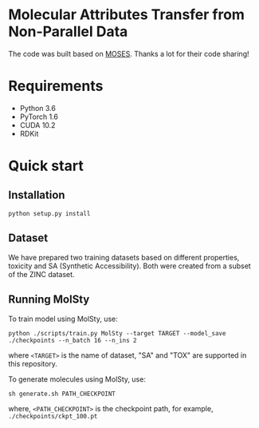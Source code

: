 # Molecular Attributes Transfer from Non-Parallel Data
The code was built based on [MOSES](https://github.com/molecularsets/moses). Thanks a lot for their code sharing!

# Requirements
+ Python 3.6
+ PyTorch 1.6
+ CUDA 10.2
+ RDKit

# Quick start
## Installation
`python setup.py install`

## Dataset
We have prepared two training datasets based on different properties, toxicity and SA (Synthetic Accessibility). Both were created from a subset of the ZINC dataset.

## Running MolSty
To train model using MolSty, use:

`python ./scripts/train.py MolSty --target TARGET --model_save ./checkpoints --n_batch 16 --n_ins 2`

where `<TARGET>` is the name of dataset, "SA" and "TOX" are supported in this repository.

To generate molecules using MolSty, use:

`sh generate.sh PATH_CHECKPOINT`

where, `<PATH_CHECKPOINT>` is the checkpoint path, for example, `./checkpoints/ckpt_100.pt`
